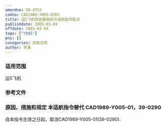 ```yaml
---
amendno: 39-4753  
cadno: CAD1989-Y005-01R1  
title: 运5飞机改装翼梢帆片适航指令取消  
publishdate: 2005-03-04  
effdate: 2005-03-04  
tags: ["Y005"]  
pns: []  
categories: 民航总局  
author: 李勇  
---
```

  
### 适用范围  
运5飞机  
  
<!--more-->  
### 参考文件  
  
### 原因、措施和规定 本适航指令替代 CAD1989-Y005-01，39-0290  
自本指令生效之日起，取消CAD1989-Y005-01(39-0290).  
